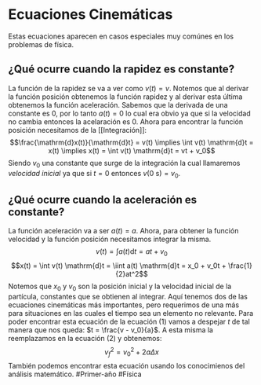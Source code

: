 # Ecuaciones Cinemáticas
Estas ecuaciones aparecen en casos especiales muy comúnes en los problemas de física.

## ¿Qué ocurre cuando la rapidez es constante?
La función de la rapidez se va a ver como $v(t) = v$. Notemos que al derivar la función posición obtenemos la función rapidez y al derivar esta última obtenemos la función aceleración. Sabemos que la derivada de una constante es 0, por lo tanto $a(t) = 0$ lo cual era obvio ya que si la velocidad no cambia entonces la acelaración es 0. Ahora para encontrar la función posición necesitamos de la [[Integración]]:
$$\frac{\mathrm{d}x(t)}{\mathrm{d}t} = v(t) \implies \int v(t) \mathrm{d}t = x(t) \implies x(t) = \int v(t) \mathrm{d}t = vt + v_0$$
Siendo $v_0$ una constante que surge de la integración la cual llamaremos *velocidad inicial* ya que si $t = 0$ entonces $v(0 \text{ s}) = v_0$. 

## ¿Qué ocurre cuando la aceleración es constante?
La función aceleración va a ser $a(t) = a$. Ahora, para obtener la función velocidad y la función posición necesitamos integrar la misma. 
$$v(t) = \int a(t) \mathrm{d}t = at + v_0$$
$$x(t) = \int v(t) \mathrm{d}t = \iint a(t) \mathrm{d}t = x_0 + v_0t + \frac{1}{2}at^2$$
Notemos que $x_0$ y $v_0$ son la posición inicial y la velocidad inicial de la partícula, constantes que se obtienen al integrar. Aquí tenemos dos de las ecuaciones cinemáticas más importantes, pero requerimos de una más para situaciones en las cuales el tiempo sea un elemento no relevante. Para poder encontrar esta ecuación de la ecuación (1) vamos a despejar $t$ de tal manera que nos queda: $t = \frac{v - v_0}{a}$. A esta misma la reemplazamos en la ecuación (2) y obtenemos:
$$v_f^2 = v_0^2 + 2a \Delta x$$
También podemos encontrar esta ecuación usando los conocimienos del análisis matemático.
#Primer-año #Física 